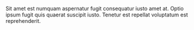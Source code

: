 Sit amet est numquam aspernatur fugit consequatur iusto amet at. Optio ipsum fugit quis quaerat suscipit iusto. Tenetur est repellat voluptatum est reprehenderit.